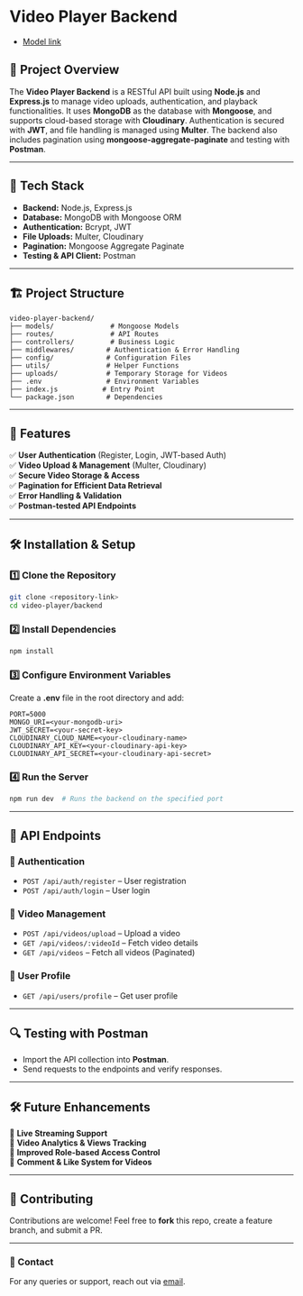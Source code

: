 
# Video Player Backend

- [Model link](https://app.eraser.io/workspace/oY0fh4ufCknF2xKHieD3?origin=share) 

## 📌 Project Overview
The **Video Player Backend** is a RESTful API built using **Node.js** and **Express.js** to manage video uploads, authentication, and playback functionalities. It uses **MongoDB** as the database with **Mongoose**, and supports cloud-based storage with **Cloudinary**. Authentication is secured with **JWT**, and file handling is managed using **Multer**. The backend also includes pagination using **mongoose-aggregate-paginate** and testing with **Postman**.

---

## 🚀 Tech Stack

- **Backend:** Node.js, Express.js
- **Database:** MongoDB with Mongoose ORM
- **Authentication:** Bcrypt, JWT
- **File Uploads:** Multer, Cloudinary
- **Pagination:** Mongoose Aggregate Paginate
- **Testing & API Client:** Postman

---

## 🏗 Project Structure

```
video-player-backend/
├── models/              # Mongoose Models
├── routes/              # API Routes
├── controllers/         # Business Logic
├── middlewares/        # Authentication & Error Handling
├── config/             # Configuration Files
├── utils/              # Helper Functions
├── uploads/            # Temporary Storage for Videos
├── .env                # Environment Variables
├── index.js           # Entry Point
└── package.json        # Dependencies
```

---

## 🔑 Features

✅ **User Authentication** (Register, Login, JWT-based Auth)  
✅ **Video Upload & Management** (Multer, Cloudinary)  
✅ **Secure Video Storage & Access**  
✅ **Pagination for Efficient Data Retrieval**  
✅ **Error Handling & Validation**  
✅ **Postman-tested API Endpoints**  

---

## 🛠 Installation & Setup

### 1️⃣ Clone the Repository
```sh
git clone <repository-link>
cd video-player/backend
```

### 2️⃣ Install Dependencies
```sh
npm install
```

### 3️⃣ Configure Environment Variables
Create a **.env** file in the root directory and add:
```env
PORT=5000
MONGO_URI=<your-mongodb-uri>
JWT_SECRET=<your-secret-key>
CLOUDINARY_CLOUD_NAME=<your-cloudinary-name>
CLOUDINARY_API_KEY=<your-cloudinary-api-key>
CLOUDINARY_API_SECRET=<your-cloudinary-api-secret>
```

### 4️⃣ Run the Server
```sh
npm run dev  # Runs the backend on the specified port
```

---

## 📌 API Endpoints

### 🔹 Authentication
- `POST /api/auth/register` – User registration
- `POST /api/auth/login` – User login

### 🔹 Video Management
- `POST /api/videos/upload` – Upload a video
- `GET /api/videos/:videoId` – Fetch video details
- `GET /api/videos` – Fetch all videos (Paginated)

### 🔹 User Profile
- `GET /api/users/profile` – Get user profile

---

## 🔍 Testing with Postman
- Import the API collection into **Postman**.
- Send requests to the endpoints and verify responses.

---

## 🛠 Future Enhancements
🚀 **Live Streaming Support**  
🚀 **Video Analytics & Views Tracking**  
🚀 **Improved Role-based Access Control**  
🚀 **Comment & Like System for Videos**  

---

## 🤝 Contributing
Contributions are welcome! Feel free to **fork** this repo, create a feature branch, and submit a PR.

---


### 📧 Contact
For any queries or support, reach out via [email](mailto:aliasgar.shchandan@gmail.com).

